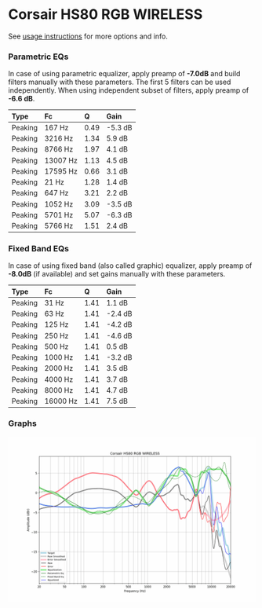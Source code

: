 # Corsair HS80 RGB WIRELESS
See [usage instructions](https://github.com/jaakkopasanen/AutoEq#usage) for more options and info.

### Parametric EQs
In case of using parametric equalizer, apply preamp of **-7.0dB** and build filters manually
with these parameters. The first 5 filters can be used independently.
When using independent subset of filters, apply preamp of **-6.6 dB**.

| Type    | Fc       |    Q | Gain    |
|:--------|:---------|:-----|:--------|
| Peaking | 167 Hz   | 0.49 | -5.3 dB |
| Peaking | 3216 Hz  | 1.34 | 5.9 dB  |
| Peaking | 8766 Hz  | 1.97 | 4.1 dB  |
| Peaking | 13007 Hz | 1.13 | 4.5 dB  |
| Peaking | 17595 Hz | 0.66 | 3.1 dB  |
| Peaking | 21 Hz    | 1.28 | 1.4 dB  |
| Peaking | 647 Hz   | 3.21 | 2.2 dB  |
| Peaking | 1052 Hz  | 3.09 | -3.5 dB |
| Peaking | 5701 Hz  | 5.07 | -6.3 dB |
| Peaking | 5766 Hz  | 1.51 | 2.4 dB  |

### Fixed Band EQs
In case of using fixed band (also called graphic) equalizer, apply preamp of **-8.0dB**
(if available) and set gains manually with these parameters.

| Type    | Fc       |    Q | Gain    |
|:--------|:---------|:-----|:--------|
| Peaking | 31 Hz    | 1.41 | 1.1 dB  |
| Peaking | 63 Hz    | 1.41 | -2.4 dB |
| Peaking | 125 Hz   | 1.41 | -4.2 dB |
| Peaking | 250 Hz   | 1.41 | -4.6 dB |
| Peaking | 500 Hz   | 1.41 | 0.5 dB  |
| Peaking | 1000 Hz  | 1.41 | -3.2 dB |
| Peaking | 2000 Hz  | 1.41 | 3.5 dB  |
| Peaking | 4000 Hz  | 1.41 | 3.7 dB  |
| Peaking | 8000 Hz  | 1.41 | 4.7 dB  |
| Peaking | 16000 Hz | 1.41 | 7.5 dB  |

### Graphs
![](./Corsair%20HS80%20RGB%20WIRELESS.png)